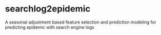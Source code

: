 # searchlog2epidemic
A seasonal adjustment based feature selection and prediction modeling for predicting epidemic with search engine logs
